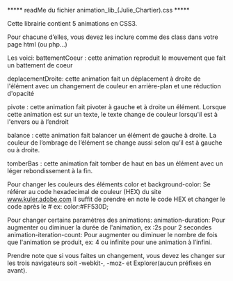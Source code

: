 *****   readMe du fichier animation_lib_(Julie_Chartier).css   *****

Cette librairie contient 5 animations en CSS3.

Pour chacune d’elles,  vous devez les inclure comme des class dans votre page html (ou php…)



Les voici:
battementCoeur : cette animation reproduit le mouvement que fait un battement de coeur

deplacementDroite:  cette animation fait un déplacement à droite de l'élément avec un changement de couleur en arrière-plan et une réduction d'opacité

pivote : cette animation fait pivoter à gauche et à droite un élément.  Lorsque cette animation est sur un texte, le texte change de couleur lorsqu'il est à l'envers ou à l’endroit

balance : cette animation fait balancer un élément de gauche à droite.  La couleur de l’ombrage de l’élément se change aussi selon qu’il est à gauche ou à droite.

tomberBas : cette animation fait tomber de haut en bas un élément avec un léger rebondissement à la fin.



Pour changer les couleurs des éléments color et background-color:
Se référer au code hexadecimal de couleur (HEX) du site www.kuler.adobe.com 
Il suffit de prendre en note le code HEX et changer le code après le #
ex: color:#FF530D;

Pour changer certains paramètres des animations:
animation-duration:  Pour augmenter ou diminuer la durée de l'animation, ex :2s pour 2 secondes
animation-iteration-count:  Pour augmenter ou diminuer le nombre de fois que l'animation se produit, ex: 4 ou infinite pour une animation à l’infini.

Prendre note que si vous faites un changement, vous devez les changer sur les trois navigateurs soit -webkit-, -moz- et Explorer(aucun préfixes en avant).
